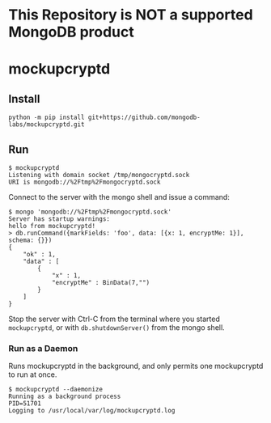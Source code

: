 # This Repository is NOT a supported MongoDB product
# mockupcryptd

## Install

```
python -m pip install git+https://github.com/mongodb-labs/mockupcryptd.git
```

## Run

```
$ mockupcryptd
Listening with domain socket /tmp/mongocryptd.sock
URI is mongodb://%2Ftmp%2Fmongocryptd.sock
```

Connect to the server with the mongo shell and issue a command:

```
$ mongo 'mongodb://%2Ftmp%2Fmongocryptd.sock'
Server has startup warnings:
hello from mockupcryptd!
> db.runCommand({markFields: 'foo', data: [{x: 1, encryptMe: 1}], schema: {}})
{
	"ok" : 1,
	"data" : [
		{
			"x" : 1,
			"encryptMe" : BinData(7,"")
		}
	]
}
```

Stop the server with Ctrl-C from the terminal where you started ``mockupcryptd``,
or with ``db.shutdownServer()`` from the mongo shell.

### Run as a Daemon

Runs mockupcryptd in the background, and only permits one mockupcryptd to run at
once.

```
$ mockupcryptd --daemonize
Running as a background process
PID=51701
Logging to /usr/local/var/log/mockupcryptd.log
```
